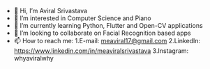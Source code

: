 - 👋 Hi, I’m Aviral Srivastava
- 👀 I’m interested in Computer Science and Piano
- 🌱 I’m currently learning Python, Flutter and Open-CV applications
- 💞️ I’m looking to collaborate on Facial Recognition based apps
- 📫 How to reach me: 1.E-mail: meaviral17@gmail.com   2.LinkedIn: https://www.linkedin.com/in/meaviralsrivastava   3.Instagram: whyaviralwhy
                      
                      

<!---
meaviral17/meaviral17 is a ✨ special ✨ repository because its `README.md` (this file) appears on your GitHub profile.
You can click the Preview link to take a look at your changes.
--->
